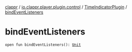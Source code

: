 [clappr](../../index.md) / [io.clappr.player.plugin.control](../index.md) / [TimeIndicatorPlugin](index.md) / [bindEventListeners](./bind-event-listeners.md)

# bindEventListeners

`open fun bindEventListeners(): `[`Unit`](https://kotlinlang.org/api/latest/jvm/stdlib/kotlin/-unit/index.html)